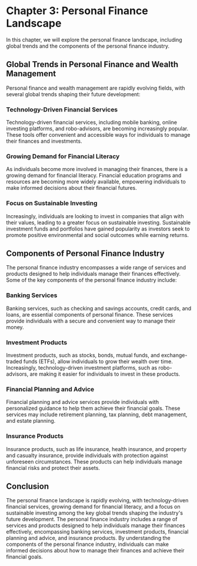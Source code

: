 Chapter 3: Personal Finance Landscape
=====================================

In this chapter, we will explore the personal finance landscape, including global trends and the components of the personal finance industry.

Global Trends in Personal Finance and Wealth Management
-------------------------------------------------------

Personal finance and wealth management are rapidly evolving fields, with several global trends shaping their future development:

### Technology-Driven Financial Services

Technology-driven financial services, including mobile banking, online investing platforms, and robo-advisors, are becoming increasingly popular. These tools offer convenient and accessible ways for individuals to manage their finances and investments.

### Growing Demand for Financial Literacy

As individuals become more involved in managing their finances, there is a growing demand for financial literacy. Financial education programs and resources are becoming more widely available, empowering individuals to make informed decisions about their financial futures.

### Focus on Sustainable Investing

Increasingly, individuals are looking to invest in companies that align with their values, leading to a greater focus on sustainable investing. Sustainable investment funds and portfolios have gained popularity as investors seek to promote positive environmental and social outcomes while earning returns.

Components of Personal Finance Industry
---------------------------------------

The personal finance industry encompasses a wide range of services and products designed to help individuals manage their finances effectively. Some of the key components of the personal finance industry include:

### Banking Services

Banking services, such as checking and savings accounts, credit cards, and loans, are essential components of personal finance. These services provide individuals with a secure and convenient way to manage their money.

### Investment Products

Investment products, such as stocks, bonds, mutual funds, and exchange-traded funds (ETFs), allow individuals to grow their wealth over time. Increasingly, technology-driven investment platforms, such as robo-advisors, are making it easier for individuals to invest in these products.

### Financial Planning and Advice

Financial planning and advice services provide individuals with personalized guidance to help them achieve their financial goals. These services may include retirement planning, tax planning, debt management, and estate planning.

### Insurance Products

Insurance products, such as life insurance, health insurance, and property and casualty insurance, provide individuals with protection against unforeseen circumstances. These products can help individuals manage financial risks and protect their assets.

Conclusion
----------

The personal finance landscape is rapidly evolving, with technology-driven financial services, growing demand for financial literacy, and a focus on sustainable investing among the key global trends shaping the industry's future development. The personal finance industry includes a range of services and products designed to help individuals manage their finances effectively, encompassing banking services, investment products, financial planning and advice, and insurance products. By understanding the components of the personal finance industry, individuals can make informed decisions about how to manage their finances and achieve their financial goals.
